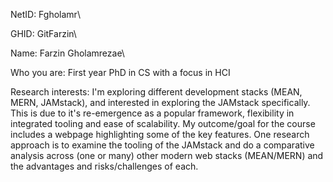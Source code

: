 NetID: Fgholamr\

GHID: GitFarzin\

Name: Farzin Gholamrezae\

Who you are: First year PhD in CS with a focus in HCI

Research interests: I'm exploring different development stacks (MEAN, MERN, JAMstack), and interested in exploring the JAMstack specifically.
This is due to it's re-emergence as a popular framework, flexibility in integrated tooling and ease of scalability. My outcome/goal for the course
includes a webpage highlighting some of the key features. One research approach is to examine the tooling of the JAMstack and do a comparative analysis
across (one or many) other modern web stacks (MEAN/MERN) and the advantages and risks/challenges of each. 

